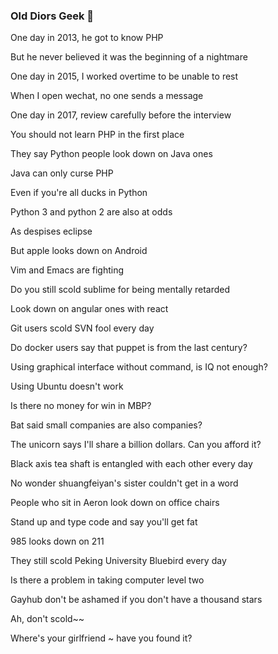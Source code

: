 ### Old Diors Geek 👋

One day in 2013, he got to know PHP

But he never believed it was the beginning of a nightmare

One day in 2015, I worked overtime to be unable to rest

When I open wechat, no one sends a message

One day in 2017, review carefully before the interview

You should not learn PHP in the first place

They say Python people look down on Java ones

Java can only curse PHP

Even if you're all ducks in Python

Python 3 and python 2 are also at odds

As despises eclipse

But apple looks down on Android

Vim and Emacs are fighting

Do you still scold sublime for being mentally retarded

Look down on angular ones with react

Git users scold SVN fool every day

Do docker users say that puppet is from the last century?

Using graphical interface without command, is IQ not enough?

Using Ubuntu doesn't work

Is there no money for win in MBP?

Bat said small companies are also companies?

The unicorn says I'll share a billion dollars. Can you afford it?

Black axis tea shaft is entangled with each other every day

No wonder shuangfeiyan's sister couldn't get in a word

People who sit in Aeron look down on office chairs

Stand up and type code and say you'll get fat

985 looks down on 211

They still scold Peking University Bluebird every day

Is there a problem in taking computer level two

Gayhub don't be ashamed if you don't have a thousand stars

Ah, don't scold~~

Where's your girlfriend ~ have you found it?

<!--
**kenneth/kenneth** is a ✨ _special_ ✨ repository because its `README.md` (this file) appears on your GitHub profile.

Here are some ideas to get you started:

- 🔭 I’m currently working on ...
- 🌱 I’m currently learning ...
- 👯 I’m looking to collaborate on ...
- 🤔 I’m looking for help with ...
- 💬 Ask me about ...
- 📫 How to reach me: ...
- 😄 Pronouns: ...
- ⚡ Fun fact: ...
-->
